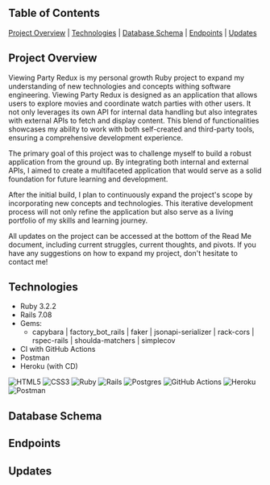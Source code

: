 ## Table of Contents

[Project Overview](#project-overview) |
[Technologies](#technologies) |
[Database Schema](#database-schema) |
[Endpoints](#endpoints) |
[Updates](#updates) 

## Project Overview

Viewing Party Redux is my personal growth Ruby project to expand my understanding of new technologies and concepts withing software engineering.  Viewing Party Redux is designed as an application that allows users to explore movies and coordinate watch parties with other users. It not only leverages its own API for internal data handling but also integrates with external APIs to fetch and display content. This blend of functionalities showcases my ability to work with both self-created and third-party tools, ensuring a comprehensive development experience. 

The primary goal of this project was to challenge myself to build a robust application from the ground up. By integrating both internal and external APIs, I aimed to create a multifaceted application that would serve as a solid foundation for future learning and development. 

After the initial build, I plan to continuously expand the project's scope by incorporating new concepts and technologies. This iterative development process will not only refine the application but also serve as a living portfolio of my skills and learning journey. 

All updates on the project can be accessed at the bottom of the Read Me document, including current struggles, current thoughts, and pivots.  If you have any suggestions on how to expand my project, don't hesitate to contact me!

## Technologies
- Ruby 3.2.2
- Rails 7.08
- Gems:
  - capybara | factory_bot_rails | faker | jsonapi-serializer |  rack-cors | rspec-rails | shoulda-matchers | simplecov
- CI with GitHub Actions
- Postman
- Heroku (with CD)

![HTML5](https://img.shields.io/badge/html5-%23E34F26.svg?style=for-the-badge&logo=html5&logoColor=white) 
![CSS3](https://img.shields.io/badge/css3-%231572B6.svg?style=for-the-badge&logo=css3&logoColor=white)
![Ruby](https://img.shields.io/badge/ruby-%23CC342D.svg?style=for-the-badge&logo=ruby&logoColor=white)
![Rails](https://img.shields.io/badge/rails-%23CC0000.svg?style=for-the-badge&logo=ruby-on-rails&logoColor=white)
![Postgres](https://img.shields.io/badge/postgres-%23316192.svg?style=for-the-badge&logo=postgresql&logoColor=white)
![GitHub Actions](https://img.shields.io/badge/github%20actions-%232671E5.svg?style=for-the-badge&logo=githubactions&logoColor=white)
![Heroku](https://img.shields.io/badge/heroku-%23430098.svg?style=for-the-badge&logo=heroku&logoColor=white)
![Postman](https://img.shields.io/badge/Postman-FF6C37.svg?style=for-the-badge&logo=Postman&logoColor=white)

## Database Schema

## Endpoints

## Updates
